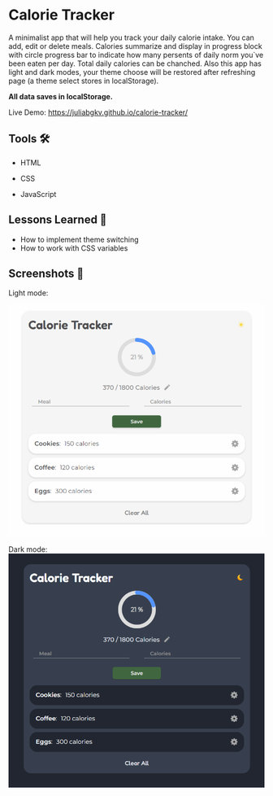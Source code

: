 
# Calorie Tracker

A minimalist app that will help you track your daily calorie intake. 
You can add, edit or delete meals. Calories summarize and display in progress block with circle progress bar to indicate how many persents of daily norm you`ve been eaten per day. Total daily calories can be chanched. Also this app has light and dark modes, your theme choose will be restored after refreshing page (a theme select stores in localStorage).

**All data saves in localStorage.**

Live Demo: https://juliabgkv.github.io/calorie-tracker/


## Tools 🛠

- HTML

- CSS

- JavaScript


## Lessons Learned 🧠

- How to implement theme switching
- How to work with CSS variables


## Screenshots 📸
Light mode:

![App Screenshot](https://raw.githubusercontent.com/juliabgkv/calorie-tracker/8de645aaa2dfb5ad78002e82a9d619ce60420f84/assets/screenshots/Screenshot_CalorieTracker_LightMode.png)

Dark mode:
![App Screenshot](https://raw.githubusercontent.com/juliabgkv/calorie-tracker/8de645aaa2dfb5ad78002e82a9d619ce60420f84/assets/screenshots/Screenshot_CalorieTracker_DarkMode.png)


